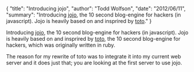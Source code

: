 {
  "title": "Introducing jojo",
  "author": "Todd Wolfson",
  "date": "2012/06/11",
  "summary": "Introducing [jojo](http://twolfson.github.com/jojo/), the 10 second blog-engine for hackers (in javascript). Jojo is heavily based on and insprired by [toto](https://github.com/cloudhead/toto)."
}

Introducing [jojo](http://twolfson.github.com/jojo/), the 10 second blog-engine for hackers (in javascript). Jojo is heavily based on and insprired by [toto](https://github.com/cloudhead/toto), the 10 second blog-engine for hackers, which was originally written in ruby.

The reason for my rewrite of toto was to integrate it into my current web server and it does just that; you are looking at the first server to use jojo.